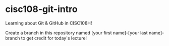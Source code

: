 # cisc108-git-intro
Learning about Git &amp; GitHub in CISC108H!

Create a branch in this repository named [your first name]-[your last name]-branch to get credit for today's lecture!

